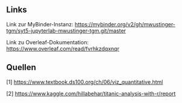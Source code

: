## Links

Link zur MyBinder-Instanz: https://mybinder.org/v2/gh/mwustinger-tgm/syt5-jupyterlab-mwustinger-tgm.git/master

Link zu Overleaf-Dokumentation: https://www.overleaf.com/read/fvrhkzdqxnqr

## Quellen

[1] https://www.textbook.ds100.org/ch/06/viz_quantitative.html 

[2] https://www.kaggle.com/hillabehar/titanic-analysis-with-r/report 

